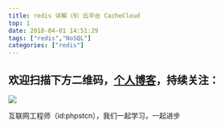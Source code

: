 ```yaml
---
title: redis 详解（9）云平台 CacheCloud
top: 1
date: 2018-04-01 14:51:29
tags: ["redis","NoSQL"]
categories: ["redis"]
---
```


## 欢迎扫描下方二维码，[个人博客](https://www.phpst.cn)，持续关注：

![](https://ww1.sinaimg.cn/large/a616b9a4gy1g4xzv954a4j20760763yo.jpg)

互联网工程师（id:phpstcn），我们一起学习，一起进步
